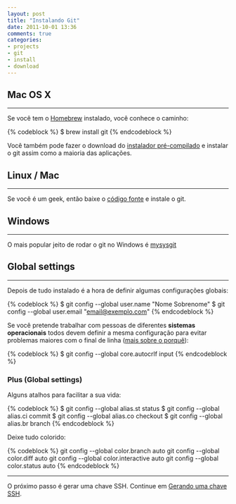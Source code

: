 ```yaml
---
layout: post
title: "Instalando Git"
date: 2011-10-01 13:36
comments: true
categories:
- projects
- git
- install
- download
---
```


## Mac OS X
---
Se você tem o [Homebrew](http://mxcl.github.com/homebrew/ "Homebrew") instalado, você conhece o caminho:

{% codeblock %}
$ brew install git
{% endcodeblock %}

Você também pode fazer o download do [instalador pré-compilado](http://code.google.com/p/git-osx-installer/downloads/list?can=3 "Instalador Git") e instalar o git assim como a maioria das aplicações.

## Linux / Mac
---

Se você é um geek, então baixe o [código fonte](http://git-scm.com/download) e instale o git.

## Windows
---

O mais popular jeito de rodar o git no Windows é [mysysgit](http://git-scm.com/download)

## Global settings
---

Depois de tudo instalado é a hora de definir algumas configurações globais:

{% codeblock %}
$ git config --global user.name "Nome Sobrenome"
$ git config --global user.email "email@exemplo.com"
{% endcodeblock %}

Se você pretende trabalhar com pessoas de diferentes **sistemas operacionais** todos devem definir a mesma configuração para evitar problemas maiores com o final de linha ([mais sobre o porquê](http://help.github.com/dealing-with-lineendings/)):

{% codeblock %}
$ git config --global core.autocrlf input
{% endcodeblock %}

### Plus (Global settings)

Alguns atalhos para facilitar a sua vida:

{% codeblock %}
$ git config --global alias.st status
$ git config --global alias.ci commit
$ git config --global alias.co checkout
$ git config --global alias.br branch
{% endcodeblock %}

Deixe tudo colorido:

{% codeblock %}
git config --global color.branch auto
git config --global color.diff auto
git config --global color.interactive auto
git config --global color.status auto
{% endcodeblock %}

---

O próximo passo é gerar uma chave SSH. Continue em [Gerando uma chave SSH](/blog/2011/10/01/gerando-uma-chave-ssh/).